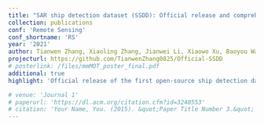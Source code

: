 ```yaml
---
title: "SAR ship detection dataset (SSDD): Official release and comprehensive data analysis"
collection: publications
conf: 'Remote Sensing'
conf_shortname: 'RS'
year: '2021'
author: Tianwen Zhang, Xiaoling Zhang, Jianwei Li, Xiaowo Xu, Baoyou Wang, Xu Zhan, Yanqin Xu, Xiao Ke, Tianjiao Zeng, Hao Su, Israr Ahmad, Dece Pan, Chang Liu, <strong>Yue Zhou</strong>, Jun Shi, Shunjun Wei
projecturl: https://github.com/TianwenZhang0825/Official-SSDD
# posterlink: /files/mmMOT_poster_final.pdf
additional: true
highlight: 'Official release of the first open-source ship detection dataset SSDD.'

# venue: 'Journal 1'
# paperurl: 'https://dl.acm.org/citation.cfm?id=3240553'
# citation: 'Your Name, You. (2015). &quot;Paper Title Number 3.&quot; <i>Journal 1</i>. 1(3).'
---
```

